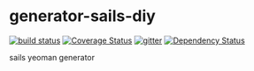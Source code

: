 # generator-sails-diy

[![build status][travis-image]][travis-url]
[![Coverage Status][coveralls-image]][coveralls-url]
[![gitter][gitter-image]][gitter-url]
[![Dependency Status][DependencyStatus-image]][DependencyStatus-url]

[travis-image]: https://api.travis-ci.org/leoliew/generator-sails-diy.svg?branch=master
[travis-url]: https://travis-ci.org/leoliew/generator-sails-diy
[coveralls-image]: https://coveralls.io/repos/leoliew/generator-sails-diy/badge.svg?branch=master
[coveralls-url]: https://coveralls.io/r/leoliew/generator-sails-diy
[gitter-image]: https://badges.gitter.im/leoliew/generator-sails-diy.svg
[gitter-url]: https://gitter.im/leoliew/generator-sails-diy?utm_source=share-link&utm_medium=link&utm_campaign=share-link
[DependencyStatus-image]: https://gemnasium.com/leoliew/generator-sails-diy.svg
[DependencyStatus-url]:https://gemnasium.com/leoliew/generator-sails-diy

sails yeoman generator
